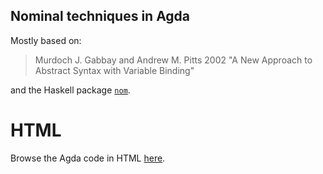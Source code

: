 ## Nominal techniques in Agda

Mostly based on:

> Murdoch J. Gabbay and Andrew M. Pitts 2002
> "A New Approach to Abstract Syntax with Variable Binding"

and the Haskell package [`nom`](https://hackage.haskell.org/package/nom).


# HTML
Browse the Agda code in HTML [here](http://omelkonian.github.io/nominal-agda).
